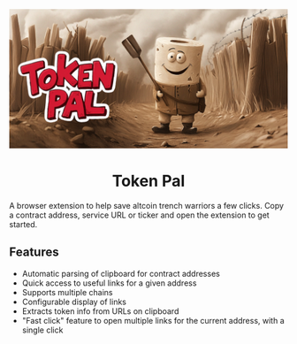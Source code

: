 <picture>
  <source media="(prefers-color-scheme: dark)" srcset="https://raw.githubusercontent.com/goosewobbler/token-pal/main/resources/token-pal-hero.png">
  <source media="(prefers-color-scheme: light)" srcset="https://raw.githubusercontent.com/goosewobbler/token-pal/main/resources/token-pal-hero.png">
  <img alt="token pal hero image" src="https://raw.githubusercontent.com/goosewobbler/token-pal/main/resources/token-pal-hero.png" style="max-height: 415px;">
</picture>

<h1 align="center">Token Pal</h1>

A browser extension to help save altcoin trench warriors a few clicks.  Copy a contract address, service URL or ticker and open the extension to get started.

## Features

- Automatic parsing of clipboard for contract addresses
- Quick access to useful links for a given address
- Supports multiple chains
- Configurable display of links
- Extracts token info from URLs on clipboard
- "Fast click" feature to open multiple links for the current address, with a single click


